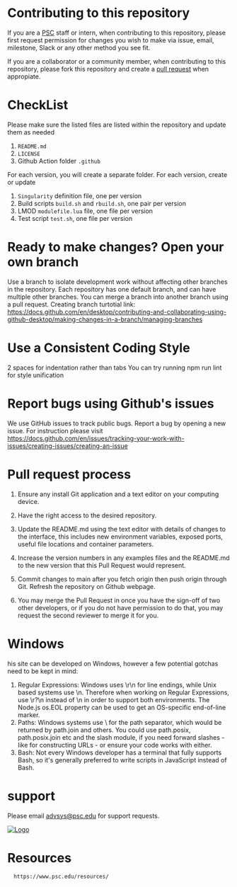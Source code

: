 
# Contributing to this repository

If you are a [PSC](https://www.psc.edu/staff-directory/) staff or intern, when contributing to this repository, please first request permission for changes you wish to make via issue, email, milestone, Slack or any other method you see fit.

If you are a collaborator or a community member, when contributing to this repository, please fork this repository and create a [pull request](https://docs.github.com/en/github/collaborating-with-pull-requests/proposing-changes-to-your-work-with-pull-requests/about-pull-requests) when appropiate. 


# CheckList

Please make sure the listed files are listed within the repository and update them as needed

1. `README.md`
2. `LICENSE`
3. Github Action folder `.github`

For each version, you will create a separate folder. For each version, create or update

1. `Singularity` definition file, one per version
2. Build scripts `build.sh` and `rbuild.sh`, one pair per version
3. LMOD `modulefile.lua` file, one file per version
4. Test script `test.sh`, one file per version

# Ready to make changes? Open your own branch
Use a branch to isolate development work without affecting other branches in the repository. Each repository has one default branch, and can have multiple other branches. You can merge a branch into another branch using a pull request.
Creating branch turtotial link: https://docs.github.com/en/desktop/contributing-and-collaborating-using-github-desktop/making-changes-in-a-branch/managing-branches 

# Use a Consistent Coding Style
2 spaces for indentation rather than tabs
You can try running npm run lint for style unification


# Report bugs using Github's issues
We use GitHub issues to track public bugs. Report a bug by opening a new issue. 
For instruction please visit https://docs.github.com/en/issues/tracking-your-work-with-issues/creating-issues/creating-an-issue

# Pull request process

1. Ensure any install Git application and a text editor on your computing device. 

2. Have the right access to the desired repository.

3. Update the README.md using the text editor with details of changes to the interface, this includes new environment variables, exposed ports, useful file locations and container parameters.

4. Increase the version numbers in any examples files and the README.md to the new version that this Pull Request would represent.

5. Commit changes to main after you fetch origin then push origin through Git. Refresh the repository on Github webpage. 

6. You may merge the Pull Request in once you have the sign-off of two other developers, or if you do not have permission to do that, you may request the second reviewer to merge it for you.


# Windows
his site can be developed on Windows, however a few potential gotchas need to be kept in mind:

1. Regular Expressions: Windows uses \r\n for line endings, while Unix based systems use \n. Therefore when working on Regular Expressions, use \r?\n instead of \n in order to support both environments. The Node.js os.EOL property can be used to get an OS-specific end-of-line marker.
2. Paths: Windows systems use \ for the path separator, which would be returned by path.join and others. You could use path.posix, path.posix.join etc and the slash module, if you need forward slashes - like for constructing URLs - or ensure your code works with either.
3. Bash: Not every Windows developer has a terminal that fully supports Bash, so it's generally preferred to write scripts in JavaScript instead of Bash.



# support 

Please email advsys@psc.edu for support requests. 


[![Logo](https://developer.nvidia.com/sites/default/files/logos/psc_logo.png)](https://github.com/orgs/pscedu)

   # Resources
      https://www.psc.edu/resources/





